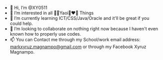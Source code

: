 - 👋 Hi, I’m @XY0511
- 👀 I’m interested in all 🏳️‍🌈Yaoi👨‍❤️‍👨 Things
- 🌱 I’m currently learning ICT/CSS/Java/Oracle and it'll be great if you could help. 
- 💞️ I’m looking to collaborate on nothing right now because I haven't even known how to properly use codes. 
- 📫 You can Contact me through my School/work email address: markxyruz.magnampo@gmail.com or through my Facebook Xyruz Magnampo.

<!---
XY0511/XY0511 is a ✨ special ✨ repository because its `README.md` (this file) appears on your GitHub profile.
You can click the Preview link to take a look at your changes.
--->
